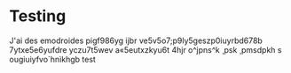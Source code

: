 # Testing
J'ai des emodroides pigf986yg ijbr ve5v5o7;p9ly5geszp0iuyrbd678b 7ytxe5e6yufdre yczu7t5wev a«5eutxzkyu6t 4hjr
o^jpns^k ¸psk ¸pmsdpkh
s
ougiuiyfvo`hnìkhgb
test
